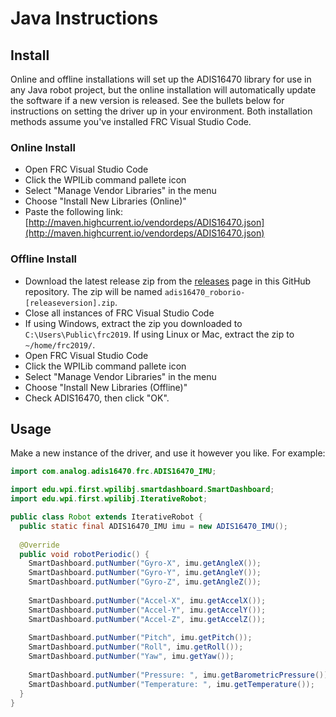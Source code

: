 # Java Instructions

## Install
Online and offline installations will set up the ADIS16470 library for use in any Java robot project, but the online installation will automatically update the software if a new version is released. See the bullets below for instructions on setting the driver up in your environment. Both installation methods assume you've installed FRC Visual Studio Code. 

### Online Install
- Open FRC Visual Studio Code
- Click the WPILib command pallete icon
- Select "Manage Vendor Libraries" in the menu
- Choose "Install New Libraries (Online)"
- Paste the following link: [http://maven.highcurrent.io/vendordeps/ADIS16470.json](http://maven.highcurrent.io/vendordeps/ADIS16470.json)

### Offline Install
- Download the latest release zip from the [releases](https://github.com/juchong/ADIS16470-RoboRIO-Driver/releases) page in this GitHub repository. The zip will be named `adis16470_roborio-[releaseversion].zip`.
- Close all instances of FRC Visual Studio Code
- If using Windows, extract the zip you downloaded to `C:\Users\Public\frc2019`. If using Linux or Mac, extract the zip to `~/home/frc2019/`.
- Open FRC Visual Studio Code
- Click the WPILib command pallete icon
- Select "Manage Vendor Libraries" in the menu
- Choose "Install New Libraries (Offline)"
- Check ADIS16470, then click "OK".

## Usage
Make a new instance of the driver, and use it however you like. For example:
```java
import com.analog.adis16470.frc.ADIS16470_IMU;

import edu.wpi.first.wpilibj.smartdashboard.SmartDashboard;
import edu.wpi.first.wpilibj.IterativeRobot;

public class Robot extends IterativeRobot {
  public static final ADIS16470_IMU imu = new ADIS16470_IMU();
  
  @Override
  public void robotPeriodic() { 
    SmartDashboard.putNumber("Gyro-X", imu.getAngleX());
    SmartDashboard.putNumber("Gyro-Y", imu.getAngleY());
    SmartDashboard.putNumber("Gyro-Z", imu.getAngleZ());
    
    SmartDashboard.putNumber("Accel-X", imu.getAccelX());
    SmartDashboard.putNumber("Accel-Y", imu.getAccelY());
    SmartDashboard.putNumber("Accel-Z", imu.getAccelZ());
    
    SmartDashboard.putNumber("Pitch", imu.getPitch());
    SmartDashboard.putNumber("Roll", imu.getRoll());
    SmartDashboard.putNumber("Yaw", imu.getYaw());
    
    SmartDashboard.putNumber("Pressure: ", imu.getBarometricPressure());
    SmartDashboard.putNumber("Temperature: ", imu.getTemperature()); 
  }
}
```
